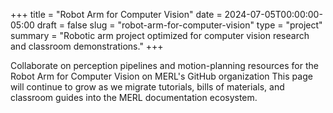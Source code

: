 +++
title = "Robot Arm for Computer Vision"
date = 2024-07-05T00:00:00-05:00
draft = false
slug = "robot-arm-for-computer-vision"
type = "project"
summary = "Robotic arm project optimized for computer vision research and classroom demonstrations."
+++

Collaborate on perception pipelines and motion-planning resources for the Robot Arm for Computer Vision on MERL's GitHub organization
This page will continue to grow as we migrate tutorials, bills of materials, and classroom guides into the MERL documentation ecosystem.

